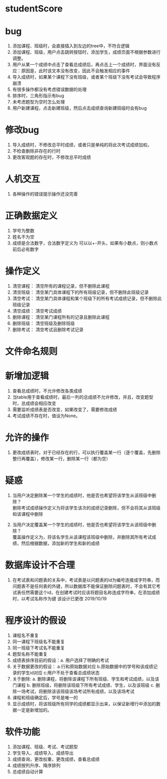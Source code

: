 # studentScore

# bug
1. 添加课程、班级时，会直接插入到左边的tree中，不符合逻辑<br>
2. 添加课程、班级，用户点击跳转按钮时，添加学生，成绩页面不根据参数进行调整。<br>
3. 用户从某一个成绩中点击了查看总成绩后，再点击上一个成绩时，界面没有反应：原因是，此时该文本没有改变，因此不会触发相应的事件<br>
4. 导入成绩时，如果某个课程下没有班级，或者某个班级下没有考试会导致程序崩溃<br>
5. 有很多操作都没有考虑错误数据的处理<br>
6. 排序时，三角形指示有bug<br>
7. 未考虑题型为空时怎么处理<br>
8. 用户新建课程，点击新建班级，然后点击成绩查询新建班级时会有bug<br>

# 修改bug
1. 导入成绩时，不修改总平时成绩，或者只是单纯的将此次考试成绩加权。
2. 不检查删除非存在的行时
3. 更改客观题的存在时，不修改总平时成绩

# 人机交互

1. 各种操作的错误提示操作还没完善<br>

# 正确数据定义

1. 学号为整数<br>
2. 姓名不为空<br>
3. 成绩是合法数字，合法数字定义为 可以以+-开头，如果有小数点，则小数点前后必有数字<br>

# 操作定义

1. 清空课程： 清空所有的课程记录，但不删除此课程<br>
2. 清空班级： 清空某门具体课程下的所有班级记录，但不删除此班级记录<br>
3. 清空考试： 清空某门具体课程和某个班级下的所有考试成绩记录，但不删除此班级记录<br>
4. 清空成绩： 清空考试成绩
5. 删除课程： 清空某门课程所有的记录且删除此课程<br>
6. 删除班级： 清空班级及删除班级<br>
7. 删除考试： 清空考试且删除考试记录<br>

# 文件命名规则

# 新增加逻辑

1. 查看总成绩时，不允许修改各类成绩<br>
2. 当table用于查看成绩时，最后一列的总成绩不允许修改，并且，改变题型时，总成绩会相应改变<br>
3. 需要监听成绩表是否改变，如果改变了，需要修改成绩
4. 考试成绩不存在时，值设为None。


# 允许的操作

1. 更改成绩表时，对于已经存在的行，可以执行覆盖某一行（逐个覆盖，先删除整行再覆盖），修改某一行，删除某一行（都为空）<br>


# 疑惑

1. 当用户决定删除某一个学生的成绩时，他是否也希望将该学生从该班级中删除？<br>
   删除考试成绩操作定义为将该学生该次的成绩记录删除，但不会将其从该班级和该课程中删除<br>

2. 当用户决定覆盖某一个学生的成绩时，他是否也希望将该学生从该班级中删除？<br>
   覆盖操作定义为，将该名学生从该课程该班级中删除，并删除其所有考试成绩，然后根据数据，添加新的学生和新的成绩<br>


# 数据库设计不合理

1. 在考试表和问题表的关系中，考试表是以问题表的id为编号连接成字符串，而问题表不是任何表的外键，所以数据库不能保证删除问题表时，不会有其它考试表任然需要这个id，在创建考试时应该将题目名称连成字符串，在添加成绩时，以考试名称作为键    该设计已更改 2019/10/19<br>


# 程序设计的假设

1. 课程名不重复<br>
2. 同一课程下班级名不能重复<br>
3. 同一班级下考试名不能重复<br>
4. 题型名称不能重复<br>
5. 成绩表排序目前的假设：a. 用户选择了明确的考试 <br>
6. 关于数据更改的假设： a.行和原始数据对应 b.原始数据中的学号和该成绩记录的学生id对应 c:用户不处于查看总成绩状态<br>
7. 关于删除: a. 删除课程，将删除该课程下所有班级、学生和考试成绩，以及该门课程 b. 删除班级，将删除该班级下所有考试成绩、学生，以及该班级 c. 删除一场考试，将删除该该班级该场考试所有成绩，以及该场考试<br>
8. 课程和班级确定后，学号是唯一的<br>
9. 显示成绩时，将该班级所有同学的成绩都显示出来，以保证新增行中添加的数据一定是新增加的。<br>


# 软件功能

1. 添加课程、班级、考试、考试题型<br>
2. 学生导入、成绩导入、成绩导出<br>
3. 成绩查询，更改权重，更改成绩，查看总成绩<br>
4. 成绩按列升序、降序排列<br>
5. 总成绩自动计算
